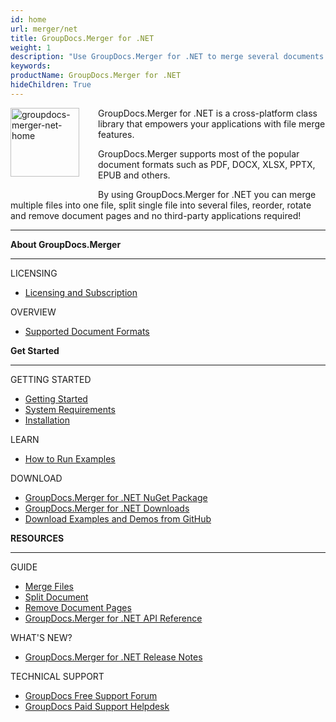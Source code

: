 ```yaml
---
id: home
url: merger/net
title: GroupDocs.Merger for .NET
weight: 1
description: "Use GroupDocs.Merger for .NET to merge several documents into one, split single document to multiple and organize documents in different ways."
keywords: 
productName: GroupDocs.Merger for .NET
hideChildren: True
---
```

<img src="merger/net/images/home.png" alt="groupdocs-merger-net-home" align="left" style="width:110px; margin: 0 30px 30px 0"/>

GroupDocs.Merger for .NET is a cross-platform class library that empowers your applications with file merge features.

GroupDocs.Merger supports most of the popular document formats such as PDF, DOCX, XLSX, PPTX, EPUB and others.

By using GroupDocs.Merger for .NET you can merge multiple files into one file, split single file into several files, reorder, rotate and remove document pages  and no third-party applications required!

------

<div class="row">
	<div class="col-md-4">
		<p><b>About GroupDocs.Merger</b></p>
			<hr><p>LICENSING</p></hr>
			<ul>
				<!-- <li><a href='{{< ref "product-overview" >}}'>Product Overview</a></li> -->
				<li><a href='{{< ref "merger/net/getting-started/evaluation-limitations-and-licensing-of-groupdocs-merger.md" >}}'>Licensing and Subscription</a></li>
			</ul>            
			<p>OVERVIEW</p>
			<ul>
                <li><a href='{{< ref "merger/net/getting-started/supported-document-formats.md" >}}'>Supported Document Formats</a></li>				
			</ul>
	</div>
	<div class="col-md-4">
		<p><b>Get Started</b></p>
			<hr><p>GETTING STARTED</p></hr>
			<ul>
				<li><a href='{{< ref "merger/net/getting-started" >}}'>Getting Started</a></li>
				<li><a href='{{< ref "merger/net/getting-started/system-requirements.md" >}}'>System Requirements</a></li>
				<li><a href='{{< ref "merger/net/getting-started/installation.md" >}}'>Installation</a></li>
			</ul>
			<p>LEARN</p>
			<ul>
				<li><a href='{{< ref "merger/net/getting-started/how-to-run-examples.md" >}}'>How to Run Examples</a></li>
			</ul>
			<p>DOWNLOAD</p>
			<ul>
				<li><a href="https://www.nuget.org/packages/GroupDocs.Merger/">GroupDocs.Merger for .NET NuGet Package</a></li>
				</li><li><a href="https://downloads.groupdocs.com/merger/net">GroupDocs.Merger for .NET Downloads</a></li>
				<li><a href="https://github.com/groupdocs-merger/GroupDocs.Merger-for-.NET">Download Examples and Demos from GitHub</a></li>
			</ul>
	</div>
	<div class="col-md-4">
		<p><b>RESOURCES</b></p>
			<hr><p>GUIDE</p></hr>
			<ul>
				<li><a href='{{< ref "merger/net/developer-guide/merge" >}}'>Merge Files</a></li>
				<li><a href='{{< ref "merger/net/developer-guide/single-document-operations/split-document.md" >}}'>Split Document</a></li>
				<li><a href='{{< ref "merger/net/developer-guide/single-document-operations/remove-pages.md" >}}'>Remove Document Pages</a></li>
				<li><a href="https://apireference.groupdocs.com/merger/net">GroupDocs.Merger for .NET API Reference</a></li>
			</ul>
			<p>WHAT'S NEW?</p>
			<ul>
				<li><a href='{{< ref "merger/net/release-notes" >}}'>GroupDocs.Merger for .NET Release Notes</a></li>
			</ul>
			<p>TECHNICAL SUPPORT</p>
			<ul>
				<li><a href="https://forum.groupdocs.com/">GroupDocs Free Support Forum</a></li>
				<li><a href="https://helpdesk.groupdocs.com/">GroupDocs Paid Support Helpdesk</a></li>
			</ul>
	</div>
</div>